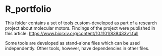 # R_portfolio

This folder contains a set of tools custom-developed as part of a research project about molecular motors. 
Findings of the project were published in this article: https://www.biorxiv.org/content/10.1101/838433v1.full

Some tools are developed as stand-alone files which can be used independently. Other tools, however, have dependencies in other files.
